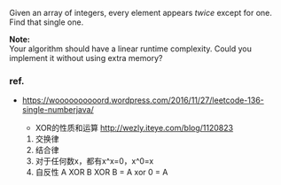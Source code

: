 <div>
  <p>Given an array of integers, every element appears <i>twice</i> except for one. Find that single one.</p>

<p>
<b>Note:</b><br>
Your algorithm should have a linear runtime complexity. Could you implement it without using extra memory?
</p>
</div>

### ref.
- https://woooooooooord.wordpress.com/2016/11/27/leetcode-136-single-numberjava/

  - XOR的性质和运算 http://wezly.iteye.com/blog/1120823
  1. 交换律
  2. 结合律
  3. 对于任何数x，都有x^x=0，x^0=x
  4. 自反性 A XOR B XOR B = A xor  0 = A
